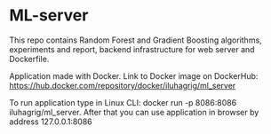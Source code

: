 # ML-server

This repo contains Random Forest and Gradient Boosting algorithms, experiments and report, backend infrastructure for web server and Dockerfile.

Application made with Docker. Link to Docker image on DockerHub: https://hub.docker.com/repository/docker/iluhagrig/ml_server

To run application type in Linux CLI: docker run -p 8086:8086 iluhagrig/ml_server. After that you can use application in browser by address 127.0.0.1:8086
